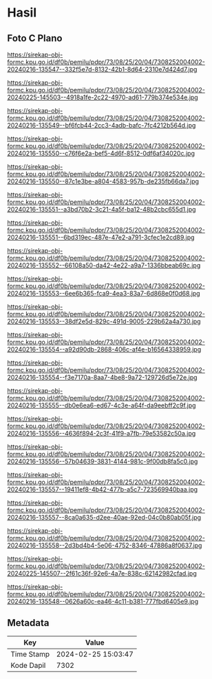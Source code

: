 # Hasil

## Foto C Plano

https://sirekap-obj-formc.kpu.go.id/df0b/pemilu/pdpr/73/08/25/20/04/7308252004002-20240216-135547--332f5e7d-8132-42b1-8d64-2310e7d424d7.jpg

https://sirekap-obj-formc.kpu.go.id/df0b/pemilu/pdpr/73/08/25/20/04/7308252004002-20240225-145503--4918a1fe-2c22-4970-ad61-779b374e534e.jpg

https://sirekap-obj-formc.kpu.go.id/df0b/pemilu/pdpr/73/08/25/20/04/7308252004002-20240216-135549--bf6fcb44-2cc3-4adb-bafc-7fc4212b564d.jpg

https://sirekap-obj-formc.kpu.go.id/df0b/pemilu/pdpr/73/08/25/20/04/7308252004002-20240216-135550--c76f6e2a-bef5-4d6f-8512-0df6af34020c.jpg

https://sirekap-obj-formc.kpu.go.id/df0b/pemilu/pdpr/73/08/25/20/04/7308252004002-20240216-135550--87c1e3be-a804-4583-957b-de235fb66da7.jpg

https://sirekap-obj-formc.kpu.go.id/df0b/pemilu/pdpr/73/08/25/20/04/7308252004002-20240216-135551--a3bd70b2-3c21-4a5f-ba12-48b2cbc655d1.jpg

https://sirekap-obj-formc.kpu.go.id/df0b/pemilu/pdpr/73/08/25/20/04/7308252004002-20240216-135551--6bd319ec-487e-47e2-a791-3cfec1e2cd89.jpg

https://sirekap-obj-formc.kpu.go.id/df0b/pemilu/pdpr/73/08/25/20/04/7308252004002-20240216-135552--66108a50-da42-4e22-a9a7-1336bbeab69c.jpg

https://sirekap-obj-formc.kpu.go.id/df0b/pemilu/pdpr/73/08/25/20/04/7308252004002-20240216-135553--6ee6b365-fca9-4ea3-83a7-6d868e0f0d68.jpg

https://sirekap-obj-formc.kpu.go.id/df0b/pemilu/pdpr/73/08/25/20/04/7308252004002-20240216-135553--38df2e5d-829c-491d-9005-229b62a4a730.jpg

https://sirekap-obj-formc.kpu.go.id/df0b/pemilu/pdpr/73/08/25/20/04/7308252004002-20240216-135554--a92d90db-2868-406c-af4e-b16564338959.jpg

https://sirekap-obj-formc.kpu.go.id/df0b/pemilu/pdpr/73/08/25/20/04/7308252004002-20240216-135554--f3e7170a-8aa7-4be8-9a72-129726d5e72e.jpg

https://sirekap-obj-formc.kpu.go.id/df0b/pemilu/pdpr/73/08/25/20/04/7308252004002-20240216-135555--db0e6ea6-ed67-4c3e-a64f-da9eebff2c9f.jpg

https://sirekap-obj-formc.kpu.go.id/df0b/pemilu/pdpr/73/08/25/20/04/7308252004002-20240216-135556--4636f894-2c3f-41f9-a7fb-79e53582c50a.jpg

https://sirekap-obj-formc.kpu.go.id/df0b/pemilu/pdpr/73/08/25/20/04/7308252004002-20240216-135556--57b04639-3831-4144-981c-9f00db8fa5c0.jpg

https://sirekap-obj-formc.kpu.go.id/df0b/pemilu/pdpr/73/08/25/20/04/7308252004002-20240216-135557--19411ef8-4b42-477b-a5c7-723569940baa.jpg

https://sirekap-obj-formc.kpu.go.id/df0b/pemilu/pdpr/73/08/25/20/04/7308252004002-20240216-135557--8ca0a635-d2ee-40ae-92ed-04c0b80ab05f.jpg

https://sirekap-obj-formc.kpu.go.id/df0b/pemilu/pdpr/73/08/25/20/04/7308252004002-20240216-135558--2d3bd4b4-5e06-4752-8346-47886a8f0637.jpg

https://sirekap-obj-formc.kpu.go.id/df0b/pemilu/pdpr/73/08/25/20/04/7308252004002-20240225-145507--2f61c36f-92e6-4a7e-838c-62142982cfad.jpg

https://sirekap-obj-formc.kpu.go.id/df0b/pemilu/pdpr/73/08/25/20/04/7308252004002-20240216-135548--0626a60c-ea46-4c11-b381-777fbd6405e9.jpg


## Metadata

| Key        | Value               |
| ---------- | ------------------- |
| Time Stamp | 2024-02-25 15:03:47 |
| Kode Dapil | 7302                |



